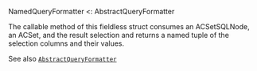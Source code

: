 NamedQueryFormatter <: AbstractQueryFormatter

The callable method of this fieldless struct consumes an ACSetSQLNode, an ACSet, and the result selection and returns a named tuple of the selection columns and their values.

See also [`AbstractQueryFormatter`](@ref)
